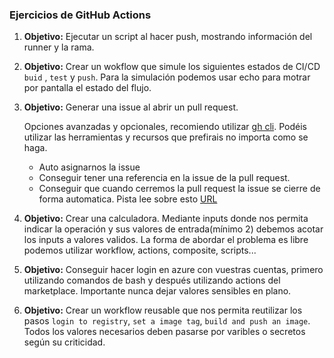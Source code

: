 
### Ejercicios de GitHub Actions

1. **Objetivo:** Ejecutar un script al hacer push, mostrando información del runner y la rama.

1. **Objetivo:** Crear un wokflow que simule los siguientes estados de CI/CD ``buid`` , ``test`` y ``push``. Para la simulación podemos usar echo para motrar por pantalla el estado del flujo.


1. **Objetivo:** Generar una issue al abrir un pull request.
    
    
    Opciones avanzadas y opcionales, recomiendo utilizar [gh cli](https://cli.github.com/). Podéis utilizar las herramientas y recursos que prefirais no importa como se haga.
    
    - Auto asignarnos la issue
    - Conseguir tener una referencia en la issue de la pull request.
    - Conseguir que cuando cerremos la pull request la issue se cierre de forma automatica. Pista lee sobre esto 
        [URL](https://docs.github.com/es/issues/tracking-your-work-with-issues/linking-a-pull-request-to-an-issue#linking-a-pull-request-to-an-issue-using-a-keyword)


1. **Objetivo:** Crear una calculadora. Mediante inputs donde nos permita indicar la operación y sus valores de entrada(mínimo 2) debemos acotar los inputs a valores validos. La forma de abordar el problema es libre podemos utilizar workflow, actions, composite, scripts...


1. **Objetivo:** Conseguir hacer login en azure con vuestras cuentas, primero utilizando comandos de bash y después utilizando actions del marketplace. Importante nunca dejar valores sensibles en plano.


1. **Objetivo:** Crear un workflow reusable que nos permita reutilizar los pasos ``login to registry``, ``set a image tag``,  ``build and push an image``. Todos los valores necesarios deben pasarse por varibles o secretos según su criticidad. 
